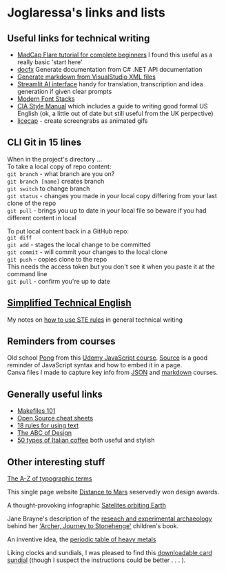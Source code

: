 
# Joglaressa's links and lists

## Useful links for technical writing
- [MadCap Flare tutorial for complete beginners](https://techwritersblog.com/madcap-flare-category/madcap-flare-tutorial-for-beginners-how-to-use-madcap-flare-in-3-simple-steps/) I found this useful as a really basic 'start here'
- [docfx](https://dotnet.github.io/docfx/index.html) Generate documentation from C# .NET API documentation
- [Generate markdown from VisualStudio XML files](https://gist.github.com/formix/515d3d11ee7c1c252f92)
- [Streamlit AI interface](https://llama2demo.streamlit.app/) handy for translation, transcription and idea generation if given clear prompts
- [Modern Font Stacks](https://modernfontstacks.com/) 
- [CIA Style Manual](https://archive.org/details/DIStyleManual/mode/2) which includes a guide to writing good formal US English (ok, a little out of date but still useful from the UK perpective)
- [licecap](https://www.cockos.com/licecap/) - create screengrabs as animated gifs

## CLI Git in 15 lines
When in the project's directory ...  
To take a local copy of repo content:  
`git branch` - what branch are you on?  
`git branch [name]` creates branch  
`git switch` to change branch  
`git status` - changes you made in your local copy differing from your last clone of the repo  
`git pull` - brings you up to date in your local file so beware if you had different content in local  

To put local content back in a GitHub repo:  
`git diff`  
`git add` - stages the local change to be committed  
`git commit` - will commit your changes to the local clone  
`git push` - copies clone to the repo  
This needs the access token but you don't see it when you paste it at the command line  
`git pull` - confirm you're up to date  

## [Simplified Technical English](https://www.asd-ste100.org/) 
My notes on [how to use STE rules](Notes-on-STE.md) in general technical writing

## Reminders from courses
Old school [Pong](game.html) from this [Udemy JavaScript course](https://www.udemy.com/course/code-your-first-game/). [Source](https://github.com/Joglaressa/joglaressa.github.io/blob/main/docs/game.html) is a good reminder of JavaScript syntax and how to embed it in a page.  
Canva files I made to capture key info from [JSON](JSON.pdf) and [markdown](Markdown.pdf) courses.

## Generally useful links
- [Makefiles 101](https://opensource.com/article/18/8/what-how-makefile)
- [Open Source cheat sheets](https://opensource.com/downloads)
- [18 rules for using text](https://thevisualcommunicationguy.com/2014/07/01/18-rules-for-using-text/)
- [The ABC of Design](https://www.designmantic.com/blog/infographics/abc-of-design/)
- [50 types of Italian coffee](https://www.charmingitaly.com/different-types-of-italian-coffee/#) both useful and stylish

## Other interesting stuff
[The A-Z of typographic terms](https://www.monotype.com/sites/default/files/2022-12/FS_TypeTerms_AW_0.pdf)

This single page website [Distance to Mars](https://web.archive.org/web/20130408190635/http://distancetomars.com/) seservedly won design awards. 

A thought-provoking infographic [Satelites orbiting Earth](https://www.flickr.com/photos/michaelpaukner/4314987544/sizes/o/in/set-72157622340623679/) 

Jane Brayne's description of the [reseach and experimental archaeology](https://janebrayne.wordpress.com/2017/04/04/archer-journey-to-stonehenge-2/) behind her ['Archer, Journey to Stonehenge'](https://janebrayne.wordpress.com/amesbury-archer/) children's book.

An inventive idea, the [periodic table of heavy metals](https://popchart.co/collections/prints/products/periodic-table-of-heavy-metals)

Liking clocks and sundials, I was pleased to find this [downloadable card sundial](https://sundialsoc.org.uk/sundial-maker/card-multidial/) (though I suspect the instructions could be better . . . ).
